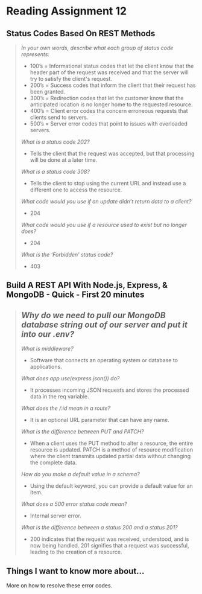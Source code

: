 # Reading Assignment 12

## Status Codes Based On REST Methods

>*In your own words, describe what each group of status code represents:*
>
> - 100’s = Informational status codes that let the client know that the header part of the request was received and that the server will try to satisfy the client's request.
> - 200’s = Success codes that inform the client that their request has been granted.
> - 300’s = Redirection codes that let the customer know that the anticipated location is no longer home to the requested resource.
> - 400’s = Client error codes tha concern erroneous requests that clients send to servers.
> - 500’s = Server error codes that point to issues with overloaded servers.
>
>*What is a status code 202?*
> - Tells the client that the request was accepted, but that processing will be done at a later time.
>
>*What is a status code 308?*
> - Tells the client to stop using the current URL and instead use a different one to access the resource.
>
>*What code would you use if an update didn’t return data to a client?*
> - 204
>
>*What code would you use if a resource used to exist but no longer does?*
> - 204
>
>*What is the ‘Forbidden’ status code?*
> - 403
>

## Build A REST API With Node.js, Express, & MongoDB - Quick - First 20 minutes

>*Why do we need to pull our MongoDB database string out of our server and put it into our .env?*
> - 
>
>*What is middleware?*
> - Software that connects an operating system or database to applications.
>
>*What does app.use(express.json()) do?*
> - It processes incoming JSON requests and stores the processed data in the req variable.
>
>*What does the /:id mean in a route?*
> - It is an optional URL parameter that can have any name.
>
>*What is the difference between PUT and PATCH?*
> - When a client uses the PUT method to alter a resource, the entire resource is updated. PATCH is a method of resource modification where the client transmits updated partial data without changing the complete data.
>
>*How do you make a default value in a schema?*
> - Using the default keyword, you can provide a default value for an item.
>
>*What does a 500 error status code mean?*
> - Internal server error.
>
>*What is the difference between a status 200 and a status 201?*
> - 200 indicates that the request was received, understood, and is now being handled. 201 signifies that a request was successful, leading to the creation of a resource.
>

## Things I want to know more about...

More on how to resolve these error codes.